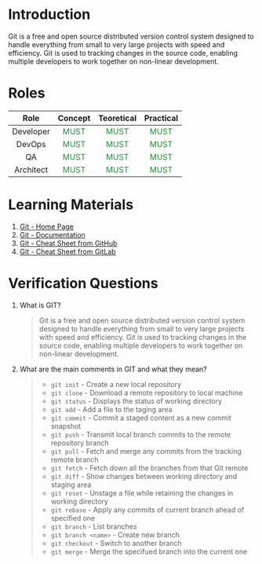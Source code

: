 # Introduction

Git is a free and open source distributed version control system designed to handle everything from small to very large projects with speed and efficiency. Git is used to tracking changes in the source code, enabling multiple developers to work together on non-linear development.

# Roles

|   Role    |                 Concept                 |               Teoretical                |                Practical                |
| :-------: | :-------------------------------------: | :-------------------------------------: | :-------------------------------------: |
| Developer | <span style="color:#2b8a3e">MUST</span> | <span style="color:#2b8a3e">MUST</span> | <span style="color:#2b8a3e">MUST</span> |
|  DevOps   | <span style="color:#2b8a3e">MUST</span> | <span style="color:#2b8a3e">MUST</span> | <span style="color:#2b8a3e">MUST</span> |
|    QA     | <span style="color:#2b8a3e">MUST</span> | <span style="color:#2b8a3e">MUST</span> | <span style="color:#2b8a3e">MUST</span> |
| Architect | <span style="color:#2b8a3e">MUST</span> | <span style="color:#2b8a3e">MUST</span> | <span style="color:#2b8a3e">MUST</span> |

# Learning Materials

1. [Git - Home Page](https://git-scm.com/)
1. [Git - Documentation](https://git-scm.com/doc)
1. [Git - Cheat Sheet from GitHub](https://education.github.com/git-cheat-sheet-education.pdf)
1. [Git - Cheat Sheet from GitLab](https://about.gitlab.com/images/press/git-cheat-sheet.pdf)

# Verification Questions

1. What is GIT?
    > Git is a free and open source distributed version control system designed to handle everything from small to very large projects with speed and efficiency. Git is used to tracking changes in the source code, enabling multiple developers to work together on non-linear development.
1. What are the main comments in GIT and what they mean?
    > * `git init` - Create a new local repository
    > * `git clone` - Download a remote repository to local machine
    > * `git status` - Displays the status of working directory
    > * `git add` - Add a file to the taging area
    > * `git commit` - Commit a staged content as a new commit snapshot
    > * `git push` - Transmit local branch commits to the remote repository branch
    > * `git pull` - Fetch and merge any commits from the tracking remote branch
    > * `git fetch` - Fetch down all the branches from that Git remote
    > * `git diff` - Show changes between working directory and staging area
    > * `git reset` - Unstage a file while retaining the changes in working directory
    > * `git rebase` - Apply any commits of current branch ahead of specified one
    > * `git branch` - List branches
    > * `git branch <name>` - Create new branch
    > * `git checkout` - Switch to another branch
    > * `git merge` - Merge the specifued branch into the current one